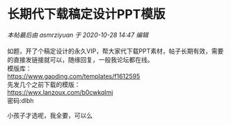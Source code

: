 # 长期代下载稿定设计PPT模版


<i class="pstatus"> 本帖最后由 asmrziyuan 于 2020-10-28 14:47 编辑 </i><br />
<br />
如题，开了个稿定设计的永久VIP，帮大家代下载PPT素材，帖子长期有效，需要的直接发链接就可以，随缘回复，一般我论坛都在线。<br />
模版库：<br />
https://www.gaoding.com/templates/f1612595<br />
先发几个之前下载的模版：<br />
https://wwx.lanzoux.com/b0cwkqlmj<br />
密码:dlbh<br />


小孩子才选呢，我全要，可以么<img src="static/image/smiley/default/lol.gif" smilieid="12" border="0" alt="" />
